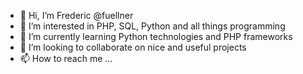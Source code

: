 - 👋 Hi, I’m Frederic @fuellner
- 👀 I’m interested in PHP, SQL, Python and all things programming
- 🌱 I’m currently learning Python technologies and PHP frameworks
- 💞️ I’m looking to collaborate on nice and useful projects
- 📫 How to reach me ...

<!---
fuellner/fuellner is a ✨ special ✨ repository because its `README.md` (this file) appears on your GitHub profile.
You can click the Preview link to take a look at your changes.
--->
